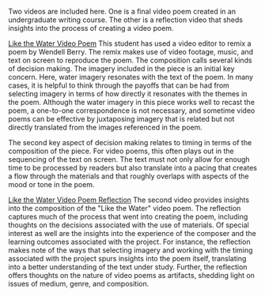 Two videos are included here. One is a final video poem created in an undergraduate writing course. The other is a reflection video that sheds insights into the process of creating a video poem.

[Like the Water Video Poem](http://www.teachmix.com/lowhigh/assets/like-the-water-epoem.mp4) This student has used a video editor to remix a poem by Wendell Berry. The remix makes use of video footage, music, and text on screen to reproduce the poem. The composition calls several kinds of decision making. The imagery included in the piece is an initial key concern. Here, water imagery resonates with the text of the poem. In many cases, it is helpful to think through the payoffs that can be had from selecting imagery in terms of how directly it resonates with the themes in the poem. Although the water imagery in this piece works well to recast the poem, a one-to-one correspondence is not necessary, and sometime video poems can be effective by juxtaposing imagery that is related but not directly translated from the images referenced in the poem. 

The second key aspect of decision making relates to timing in terms of the composition of the piece. For video poems, this often plays out in the sequencing of the text on screen. The text must not only allow for enough time to be processed by readers but also translate into a pacing that creates a flow through the materials and that roughly overlaps with aspects of the mood or tone in the poem.

[Like the Water Video Poem Reflection](http://www.teachmix.com/lowhigh/assets/justin-fouts-portfolio-video-1.mp4) The second video provides insights into the composition of the "Like the Water" video poem. The reflection captures much of the process that went into creating the poem, including thoughts on the decisions associated with the use of materials. Of special interest as well are the insights into the experience of the composer and the learning outcomes associated with the project. For instance, the reflection makes note of the ways that selecting imagery and working with the timing associated with the project spurs insights into the poem itself, translating into a better understanding of the text under study. Further, the reflection offers thoughts on the nature of video poems as artifacts, shedding light on issues of medium, genre, and composition.
